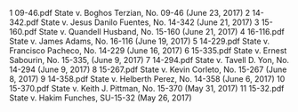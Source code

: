 1	09-46.pdf	State v. Boghos Terzian, No. 09-46 (June 23, 2017)
2	14-342.pdf	State v. Jesus Danilo Fuentes, No. 14-342 (June 21, 2017)
3	15-160.pdf	State v. Quandell Husband, No. 15-160 (June 21, 2017)
4	16-116.pdf	State v. James Adams, No. 16-116 (June 19, 2017)
5	14-229.pdf	State v. Francisco Pacheco, No. 14-229 (June 16, 2017)
6	15-335.pdf	State v. Ernest Sabourin, No. 15-335, (June 9, 2017)
7	14-294.pdf	State v. Tavell D. Yon, No. 14-294 (June 9, 2017)
8	15-267.pdf	State v. Kevin Corleto, No. 15-267 (June 8, 2017)
9	14-358.pdf	State v. Helberth Perez, No. 14-358 (June 6, 2017)
10	15-370.pdf	State v. Keith J. Pittman, No. 15-370 (May 31, 2017)
11	15-32.pdf	State v. Hakim Funches, SU-15-32 (May 26, 2017)
